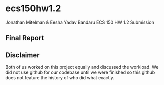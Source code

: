 # ecs150hw1.2
Jonathan Mitelman & Eesha Yadav Bandaru ECS 150 HW 1.2 Submission
## Final Report 


## Disclaimer
Both of us worked on this project equally and discussed the workload. We did not use github for our codebase until we were finished so this github does not feature the history of who did what exactly. 
